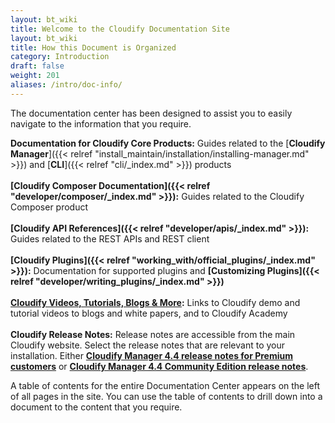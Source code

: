 ```yaml
---
layout: bt_wiki
title: Welcome to the Cloudify Documentation Site
layout: bt_wiki
title: How this Document is Organized
category: Introduction
draft: false
weight: 201
aliases: /intro/doc-info/
---
```

The documentation center has been designed to assist you to easily navigate to the information that you require.

**Documentation for Cloudify Core Products:**		Guides related to the [**Cloudify Manager**]({{< relref "install_maintain/installation/installing-manager.md" >}})  and  [**CLI**]({{< relref "cli/_index.md" >}}) products<br><br>
**[Cloudify Composer Documentation]({{< relref "developer/composer/_index.md" >}}):**				Guides related to the Cloudify Composer product<br><br>
**[Cloudify API References]({{< relref "developer/apis/_index.md" >}}):**						Guides related to the REST APIs and REST client<br><br>
**[Cloudify Plugins]({{< relref "working_with/official_plugins/_index.md" >}}):**								Documentation for supported plugins and **[Customizing Plugins]({{< relref "developer/writing_plugins/_index.md" >}})**	 <br><br>
**[Cloudify Videos, Tutorials, Blogs & More](http://getcloudify.org/cloudifysourcetv.html):**		Links to Cloudify demo and tutorial videos to blogs and white papers, and to Cloudify Academy<br><br>
**Cloudify Release Notes:** Release notes are accessible from the main Cloudify website. Select the release notes that are relevant to your installation. Either **[Cloudify Manager 4.4 release notes for Premium customers](https://cloudify.co/releasenotes/release-notes-4_4_0)** or **[Cloudify Manager 4.4 Community Edition release notes](https://cloudify.co/releasenotes/community-edition-release-notes)**.


A table of contents for the entire Documentation Center appears on the left of all pages in the site. You can use the table of contents to drill down into a document to the content that you require.

